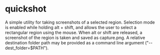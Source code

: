 # quickshot

A simple utility for taking screenshots of a selected region. Selection mode is enabled while holding alt + shift, and allows the user to select a rectangular region using the mouse.
When alt or shift are released, a screenshot of the region is taken and saved as capture.png.
A relative destination folder path may be provided as a command line argument ("--dest_folder=$PATH").
